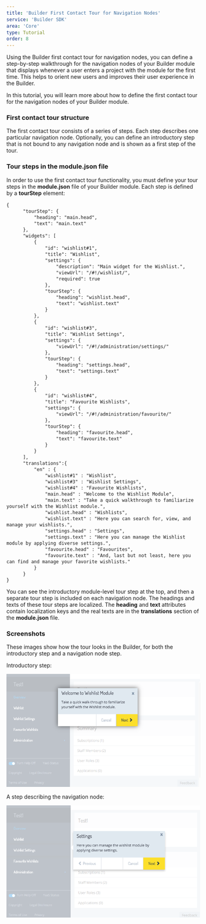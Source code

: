 ```yaml
---
title: 'Builder First Contact Tour for Navigation Nodes'
service: 'Builder SDK'
area: 'Core'
type: Tutorial
order: 8
---
```


Using the Builder first contact tour for navigation nodes, you can define a step-by-step walkthrough for the navigation nodes of your Builder module that displays whenever a user enters a project with the module for the first time. This helps to orient new users and improves their user experience in the Builder. 

In this tutorial, you will learn more about how to define the first contact tour for the navigation nodes of your Builder module.

### First contact tour structure

The first contact tour consists of a series of steps. Each step describes one particular navigation node. Optionally, you can define an introductory step that is not bound to any navigation node and is shown as a first step of the tour.


### Tour steps in the module.json file

In order to use the first contact tour functionality, you must define your tour steps in the **module.json** file of your Builder module. Each step is defined by a **tourStep** element:

```
{
      "tourStep": {
          "heading": "main.head",
          "text": "main.text"
      },
      "widgets": [
          {
              "id": "wishlist#1",
              "title": "Wishlist",
              "settings": {
                  "description": "Main widget for the Wishlist.",
                  "viewUrl": "/#!/wishlist/",
                  "required": true
              },
              "tourStep": {
                  "heading": "wishlist.head",
                  "text": "wishlist.text"
              }
          },
          {
              "id": "wishlist#3",
              "title": "Wishlist Settings",
              "settings": {
                  "viewUrl": "/#!/administration/settings/"
              },
              "tourStep": {
                  "heading": "settings.head",
                  "text": "settings.text"
              }
          },
          {
              "id": "wishlist#4",
              "title": "Favourite Wishlists",
              "settings": {
                  "viewUrl": "/#!/administration/favourite/"
              },
              "tourStep": {
                  "heading": "favourite.head",
                  "text": "favourite.text"
              }
          }
      ],
      "translations":{
          "en" : {
              "wishlist#1" : "Wishlist",
              "wishlist#3" : "Wishlist Settings",
              "wishlist#4" : "Favourite Wishlists",
              "main.head" : "Welcome to the Wishlist Module",
              "main.text" : "Take a quick walkthrough to familiarize yourself with the Wishlist module.",
              "wishlist.head" : "Wishlists",
              "wishlist.text" : "Here you can search for, view, and manage your wishlists.",
              "settings.head" : "Settings",
              "settings.text" : "Here you can manage the Wishlist module by applying diverse settings.",
              "favourite.head" : "Favourites",
              "favourite.text" : "And, last but not least, here you can find and manage your favorite wishlists."
          }
      }
}
```

You can see the introductory module-level tour step at the top, and then a separate tour step is included on each navigation node. The headings and texts of these tour steps are localized. The **heading** and **text** attributes contain localization keys and the real texts are in the **translations** section of the **module.json** file.


### Screenshots

These images show how the tour looks in the Builder, for both the introductory step and a navigation node step.


Introductory step:

![Introduction Step](img/tourStep_main.png)


A step describing the navigation node:

![Navigation Node Step](img/tourStep_node.png)

